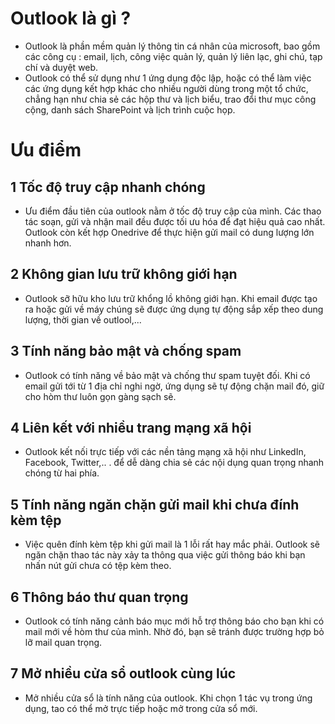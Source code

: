 # Outlook là gì ?
- Outlook là phần mềm quản lý thông tin cá nhân của microsoft, bao gồm các công cụ : email, lịch, công việc quản lý, quản lý liên lạc, ghi chú, tạp chí và duyệt web.
- Outlook có thể sử dụng như 1 ứng dụng độc lập, hoặc có thể làm việc các ứng dụng kết hợp khác cho nhiều người dùng trong một tổ chức,  chẳng hạn như chia sẻ các hộp thư và lịch biểu, trao đổi thư mục công cộng, danh sách SharePoint và lịch trình cuộc họp. 
# Ưu điểm
## 1 Tốc độ truy cập nhanh chóng
- Ưu điểm đầu tiên của outlook nằm ở tốc độ truy cập của mình. Các thao tác soạn, gửi và nhận mail đều được tối ưu hóa để đạt hiệu quả cao nhất. Outlook còn kết hợp Onedrive để thực hiện gửi mail có dung lượng lớn nhanh hơn.
## 2 Không gian lưu trữ không giới hạn
- Outlook sỡ hữu kho lưu trữ khổng lồ không giới hạn. Khi email được tạo ra hoặc gửi về máy chúng sẽ được ứng dụng tự động sắp xếp theo dung lượng, thời gian về outlool,...
## 3 Tính năng bảo mật và chống spam
- Outlook có tính năng về bảo mật và chống thư spam tuyệt đối. Khi có email gửi tới từ 1 địa chỉ nghi ngờ, ứng dụng sẽ tự động chặn mail đó, giữ cho hòm thư luôn gọn gàng sạch sẽ. 
## 4 Liên kết với nhiều trang mạng xã hội
- Outlook kết nối trực tiếp với các nền tảng mạng xã hội như LinkedIn, Facebook, Twitter,.. . để dễ dàng chia sẻ các nội dụng quan trọng nhanh chóng từ hai phía.
## 5 Tính năng ngăn chặn gửi mail khi chưa đính kèm tệp
- Việc quên đính kèm tệp khi gửi mail là 1 lỗi rất hay mắc phải. Outlook sẽ ngăn chặn thao tác này xảy ta thông qua việc gửi thông báo khi bạn nhấn nút gửi chưa có tệp kèm theo.
## 6 Thông báo thư quan trọng
- Outlook có tính năng cảnh báo mục mới hỗ trợ thông báo cho bạn khi có mail mới về hòm thư của mình. Nhờ đó, bạn sẽ tránh được trường hợp bỏ lỡ mail quan trọng.
## 7 Mở nhiều cửa sổ outlook cùng lúc
- Mở nhiều cửa sổ là tính năng của outlook. Khi chọn 1 tác vụ trong ứng dụng, tao có thể mở trực tiếp hoặc mở trong cửa sổ mới. 
